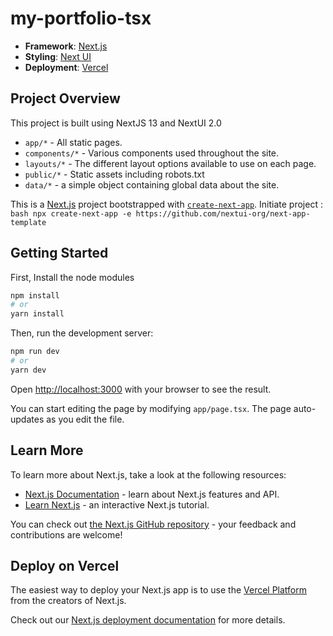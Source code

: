 # my-portfolio-tsx

- **Framework**: [Next.js](https://nextjs.org/)
- **Styling**: [Next UI](https://nextui.org/)
- **Deployment**: [Vercel](https://vercel.com)

## Project Overview
This project is built using NextJS 13 and NextUI 2.0
- `app/*` - All static pages.
- `components/*` - Various components used throughout the site.
- `layouts/*` - The different layout options available to use on each page.
- `public/*` - Static assets including robots.txt
- `data/*` - a simple object containing global data about the site.

This is a [Next.js](https://nextjs.org/) project bootstrapped with [`create-next-app`](https://github.com/vercel/next.js/tree/canary/packages/create-next-app). Initiate project : ```bash npx create-next-app -e https://github.com/nextui-org/next-app-template```

## Getting Started

First, Install the node modules 
```bash
npm install
# or
yarn install
```

Then, run the development server:

```bash
npm run dev
# or
yarn dev
```

Open [http://localhost:3000](http://localhost:3000) with your browser to see the result.

You can start editing the page by modifying `app/page.tsx`. The page auto-updates as you edit the file.


## Learn More

To learn more about Next.js, take a look at the following resources:

- [Next.js Documentation](https://nextjs.org/docs) - learn about Next.js features and API.
- [Learn Next.js](https://nextjs.org/learn) - an interactive Next.js tutorial.

You can check out [the Next.js GitHub repository](https://github.com/vercel/next.js/) - your feedback and contributions are welcome!

## Deploy on Vercel

The easiest way to deploy your Next.js app is to use the [Vercel Platform](https://vercel.com/new?utm_medium=default-template&filter=next.js&utm_source=create-next-app&utm_campaign=create-next-app-readme) from the creators of Next.js.

Check out our [Next.js deployment documentation](https://nextjs.org/docs/deployment) for more details.
